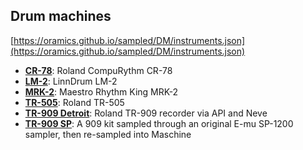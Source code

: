 ## Drum machines

[https://oramics.github.io/sampled/DM/instruments.json](https://oramics.github.io/sampled/DM/instruments.json)

- __[CR-78](https://oramics.github.io/sampled/DM/CR-78/)__: Roland CompuRythm CR-78
- __[LM-2](https://oramics.github.io/sampled/DM/LM-2/)__: LinnDrum LM-2
- __[MRK-2](https://oramics.github.io/sampled/DM/MRK-2/)__: Maestro Rhythm King MRK-2
- __[TR-505](https://oramics.github.io/sampled/DM/TR-505/)__: Roland TR-505
- __[TR-909 Detroit](https://oramics.github.io/sampled/DM/TR-909/Detroit/)__: Roland TR-909 recorder via API and Neve
- __[TR-909 SP](https://oramics.github.io/sampled/DM/TR-909/SP/)__: A 909 kit sampled through an original E-mu SP-1200 sampler, then re-sampled into Maschine 
